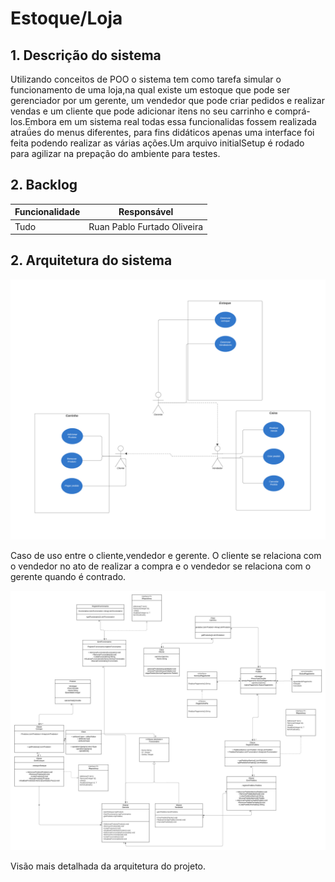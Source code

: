 # Estoque/Loja

## 1. Descrição do sistema

Utilizando conceitos de POO o sistema tem como tarefa simular o funcionamento de uma loja,na qual existe um estoque que pode ser gerenciador por um gerente, um vendedor que pode criar pedidos e realizar vendas e um cliente que pode adicionar itens no seu carrinho e comprá-los.Embora em um sistema real todas essa funcionalidas fossem realizada atraǘes do menus diferentes, para fins didáticos apenas uma interface foi feita podendo realizar as várias ações.Um arquivo initialSetup é rodado para agilizar na prepação do ambiente para testes. 

## 2. Backlog

|Funcionalidade|Responsável|
|----|---|
|Tudo|Ruan Pablo Furtado Oliveira|

## 2. Arquitetura do sistema


![Imagem caso de uso](/assets/Diagramadecasodeuso.png)

Caso de uso entre o cliente,vendedor e gerente. O cliente se relaciona com o vendedor no ato de realizar a compra e o vendedor se relaciona com o gerente quando é contrado.


![Imagem classes UML](/assets/classeUML.png)

Visão mais detalhada da arquitetura do projeto.

